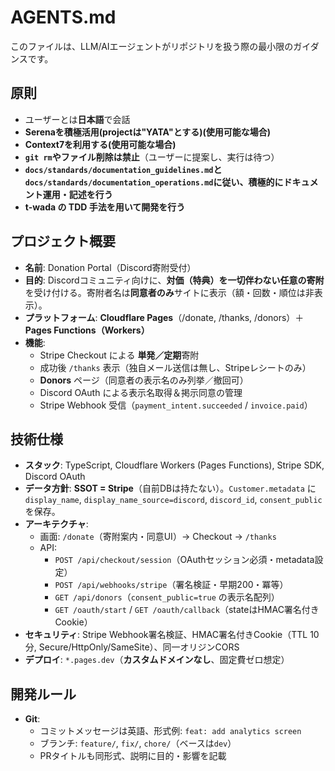 # AGENTS.md

このファイルは、LLM/AIエージェントがリポジトリを扱う際の最小限のガイダンスです。

## 原則
- ユーザーとは**日本語**で会話  
- **Serenaを積極活用(projectは"YATA"とする)(使用可能な場合)**  
- **Context7を利用する(使用可能な場合)**
- **`git rm`やファイル削除は禁止**（ユーザーに提案し、実行は待つ）
- **`docs/standards/documentation_guidelines.md`と`docs/standards/documentation_operations.md`に従い、積極的にドキュメント運用・記述を行う**
- **t-wada の TDD 手法を用いて開発を行う**

## プロジェクト概要
- **名前**: Donation Portal（Discord寄附受付）  
- **目的**: Discordコミュニティ向けに、**対価（特典）を一切伴わない任意の寄附**を受け付ける。寄附者名は**同意者のみ**サイトに表示（額・回数・順位は非表示）。  
- **プラットフォーム**: **Cloudflare Pages**（/donate, /thanks, /donors）＋ **Pages Functions（Workers）**  
- **機能**:  
  - Stripe Checkout による **単発／定期**寄附  
  - 成功後 `/thanks` 表示（独自メール送信は無し、Stripeレシートのみ）  
  - **Donors** ページ（同意者の表示名のみ列挙／撤回可）  
  - Discord OAuth による表示名取得＆掲示同意の管理  
  - Stripe Webhook 受信（`payment_intent.succeeded` / `invoice.paid`）

## 技術仕様
- **スタック**: TypeScript, Cloudflare Workers (Pages Functions), Stripe SDK, Discord OAuth  
- **データ方針**: **SSOT = Stripe**（自前DBは持たない）。`Customer.metadata` に  
  `display_name`, `display_name_source=discord`, `discord_id`, `consent_public` を保存。  
- **アーキテクチャ**:  
  - 画面: `/donate`（寄附案内・同意UI）→ Checkout → `/thanks`  
  - API:  
    - `POST /api/checkout/session`（OAuthセッション必須・metadata設定）  
    - `POST /api/webhooks/stripe`（署名検証・早期200・冪等）  
    - `GET /api/donors`（`consent_public=true` の表示名配列）  
    - `GET /oauth/start` / `GET /oauth/callback`（stateはHMAC署名付きCookie）  
- **セキュリティ**: Stripe Webhook署名検証、HMAC署名付きCookie（TTL 10分, Secure/HttpOnly/SameSite）、同一オリジンCORS  
- **デプロイ**: `*.pages.dev`（**カスタムドメインなし**、固定費ゼロ想定）

## 開発ルール
- **Git**:  
  - コミットメッセージは英語、形式例: `feat: add analytics screen`  
  - ブランチ: `feature/`, `fix/`, `chore/`（ベースは`dev`）  
  - PRタイトルも同形式、説明に目的・影響を記載  
